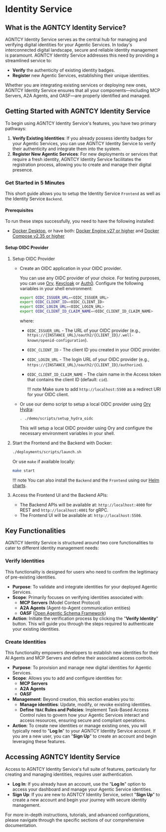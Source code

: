 # Identity Service

## What is the AGNTCY Identity Service?

AGNTCY Identity Service serves as the central hub for managing and verifying digital identities for your Agentic Services. In today's interconnected digital landscape, secure and reliable identity management is paramount. AGNTCY Identity Service addresses this need by providing a streamlined service to:

- **Verify** the authenticity of existing identity badges.
- **Register** new Agentic Services, establishing their unique identities.

Whether you are integrating existing services or deploying new ones, AGNTCY Identity Service ensures that all your components—including MCP Servers, A2A Agents, and OASF—are properly identified and managed.

## Getting Started with AGNTCY Identity Service

To begin using AGNTCY Identity Service's features, you have two primary pathways:

1.  **Verify Existing Identities**: If you already possess identity badges for your Agentic Services, you can use AGNTCY Identity Service to verify their authenticity and integrate them into the system.
2.  **Register New Agentic Services**: For new deployments or services that require a fresh identity, AGNTCY Identity Service facilitates the registration process, allowing you to create and manage their digital presence.

### Get Started in 5 Minutes

This short guide allows you to setup the Identity Service `Frontend` as well as the Identity Service `Backend`.

#### Prerequisites

To run these steps successfully, you need to have the following installed:

- [Docker Desktop](https://docs.docker.com/get-docker/), or have both: [Docker Engine v27 or higher](https://docs.docker.com/engine/install/) and [Docker Compose v2.35 or higher](https://docs.docker.com/compose/install/)

#### Setup OIDC Provider

1. Setup OIDC Provider

   - Create an OIDC application in your OIDC provider.

     You can use any OIDC provider of your choice. For testing purposes, you can use [Ory](https://www.ory.sh/), [Keycloak](https://www.keycloak.org/) or [Auth0](https://auth0.com/).
     Configure the following variables in your shell environment:

     ```bash
     export OIDC_ISSUER_URL=<OIDC_ISSUER_URL>
     export OIDC_CLIENT_ID=<OIDC_CLIENT_ID>
     export OIDC_LOGIN_URL=<OIDC_LOGIN_URL>
     export OIDC_CLIENT_ID_CLAIM_NAME=<OIDC_CLIENT_ID_CLAIM_NAME>
     ```

     where:

     - `OIDC_ISSUER_URL` - The URL of your OIDC provider (e.g., `https://{INSTANCE_URL}/oauth2/{CLIENT_ID}/.well-known/openid-configuration`).
     - `OIDC_CLIENT_ID` - The client ID you created in your OIDC provider.
     - `OIDC_LOGIN_URL` - The login URL of your OIDC provider (e.g., `https://{INSTANCE_URL}/oauth2/{CLIENT_ID}/authorize`).
     - `OIDC_CLIENT_ID_CLAIM_NAME` - The claim name in the Access token that contains the client ID (default: `cid`).

       !!! note
           Make sure to add `http://localhost:5500` as a redirect URI for your OIDC client.

   - Or use our demo script to setup a local OIDC provider using [Ory Hydra](https://www.ory.sh/):

     ```bash
     . ./demo/scripts/setup_hydra_oidc
     ```

     This will setup a local OIDC provider using Ory and configure the necessary environment variables in your shell.

2. Start the Frontend and the Backend with Docker:

   ```bash
   ./deployments/scripts/launch.sh
   ```

   Or use `make` if available locally:

   ```bash
   make start
   ```

   !!! note
       You can also install the `Backend` and the `Frontend` using our [Helm charts](charts).

3. Access the Frontend UI and the Backend APIs:

   - The Backend APIs will be available at: `http://localhost:4000` for REST and `http://localhost:4001` for gRPC.
   - The Frontend UI will be available at: `http://localhost:5500`.

## Key Functionalities

AGNTCY Identity Service is structured around two core functionalities to cater to different identity management needs:

### Verify Identities

This functionality is designed for users who need to confirm the legitimacy of pre-existing identities.

- **Purpose**: To validate and integrate identities for your deployed Agentic Services.
- **Scope**: Primarily focuses on verifying identities associated with:
  - **MCP Servers** (Model Context Protocol)
  - **A2A Agents** (Agent-to-Agent communication entities)
  - **OASF** ([Open Agentic Schema Framework](https://github.com/agntcy/oasf))
- **Action**: Initiate the verification process by clicking the "**Verify Identity**" button. This will guide you through the steps required to authenticate your existing identities.

### Create Identities

This functionality empowers developers to establish new identities for their AI Agents and MCP Servers and define their associated access controls.

- **Purpose**: To provision and manage new digital identities for Agentic Services.
- **Scope**: Allows you to add and configure identities for:
  - **MCP Servers**
  - **A2A Agents**
  - **OASF**
- **Management**: Beyond creation, this section enables you to:
  - **Manage identities**: Update, modify, or revoke existing identities.
  - **Define `TBAC` Rules and Policies**: Implement Task-Based Access Control rules to govern how your Agentic Services interact and access resources, ensuring secure and compliant operations.
- **Action**: To create new identities or manage existing ones, you will typically need to "**Log In**" to your AGNTCY Identity Service account. If you are a new user, you can "**Sign Up**" to create an account and begin leveraging these features.

## Accessing AGNTCY Identity Service

Access to AGNTCY Identity Service's full suite of features, particularly for creating and managing identities, requires user authentication.

- **Log In**: If you already have an account, use the "**Log In**" option to access your dashboard and manage your Agentic Service identities.
- **Sign Up**: If you are new to AGNTCY Identity Service, select "**Sign Up**" to create a new account and begin your journey with secure identity management.

For more in-depth instructions, tutorials, and advanced configurations, please navigate through the specific sections of our comprehensive documentation.
